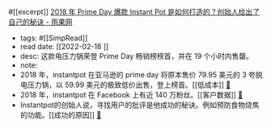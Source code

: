 #[[excerpt]] [2018 年 Prime Day 爆款 Instant Pot 是如何打造的？创始人给出了自己的秘诀 - 雨果网](https://www.cifnews.com/article/36736) 
- tags: #[[SimpRead]] 
- read date: [[2022-02-18  ]]
- desc: 这款电压力锅荣登 Prime Day 畅销榜榜首，并在 19 个小时内售罄。
- note: 
- 2018 年，instantpot 在亚马逊的 prime day 将原本售价 79.95 美元的 3 夸脱电压力锅，以 59.99 美元的极致低价出售，登上榜首。[[低成本]]   [📌](<http://localhost:7026/reading/19?title=2018 年 Prime Day 爆款 Instant Pot 是如何打造的？创始人给出了自己的秘诀 - 雨果网#id=1645172320602>)
- 2018 年，instantpot 在 Facebook 上有近 140 万粉丝。[[客户数据]]   [📌](<http://localhost:7026/reading/19?title=2018 年 Prime Day 爆款 Instant Pot 是如何打造的？创始人给出了自己的秘诀 - 雨果网#id=1645172545848>)
- Instantpot的创始人说，寻找用户的批评是他成功的秘诀。例如预防食物烧焦的功能。[[成功的原因]]   [📌](<http://localhost:7026/reading/19?title=2018 年 Prime Day 爆款 Instant Pot 是如何打造的？创始人给出了自己的秘诀 - 雨果网#id=1645172694070>)
